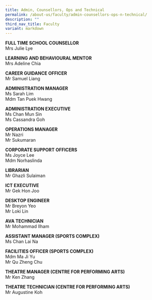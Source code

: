 ```yaml
---
title: Admin, Counsellors, Ops and Technical
permalink: /about-us/faculty/admin-counsellors-ops-n-technical/
description: ""
third_nav_title: Faculty
variant: markdown
---
```

**FULL TIME SCHOOL COUNSELLOR** <br>
Mrs Julie Lye

  **LEARNING AND BEHAVIOURAL MENTOR** <br>
Mrs Adeline Chia

  **CAREER GUIDANCE OFFICER** <br>
Mr Samuel Liang

**ADMINISTRATION MANAGER** <br>
Ms Sarah Lim<br>
Mdm Tan Puek Hwang 

 

**ADMINISTRATION EXECUTIVE** <br>
Ms Chan Mun Sin<br>
Ms Cassandra Goh 

  

**OPERATIONS MANAGER** <br>
Mr Nazri <br>
Mr Sukumaran

  

**CORPORATE SUPPORT OFFICERS** <br>
Ms Joyce Lee<br>
Mdm Norhaslinda

**LIBRARIAN** <br>
Mr Ghazli Sulaiman

<!-- **LIBRARY ASSISTANT** <br>
Miss Thevani<br> -->


  

**ICT EXECUTIVE** <br>
Mr Gek Hon Joo

  

**DESKTOP ENGINEER** <br>
Mr Breyon Yeo   <br>
Mr Loki Lin

  

**AVA TECHNICIAN** <br>
Mr Mohammad Ilham

**ASSISTANT MANAGER (SPORTS COMPLEX)** <br>
Ms Chan Lai Na

**FACILITIES OFFICER (SPORTS COMPLEX)** <br>
Mdm Ma Ji Yu<br>
Mr Qu Zheng Chu

**THEATRE MANAGER (CENTRE FOR PERFORMING ARTS)** <br>
Mr Ken Zhang

**THEATRE TECHNICIAN (CENTRE FOR PERFORMING ARTS)** <br>
Mr Augustine Koh